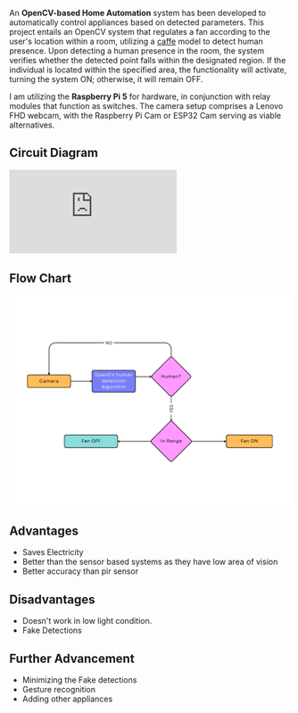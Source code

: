 An **OpenCV-based Home Automation** system has been developed to automatically control appliances based on detected parameters. This project entails an OpenCV system that regulates a fan according to the user's location within a room, utilizing a [caffe](https://github.com/BVLC/caffe) model to detect human presence.
Upon detecting a human presence in the room, the system verifies whether the detected point falls within the designated region. If the individual is located within the specified area, the functionality will activate, turning the system ON; otherwise, it will remain OFF.

I am utilizing the **Raspberry Pi 5** for hardware, in conjunction with relay modules that function as switches. The camera setup comprises a Lenovo FHD webcam, with the Raspberry Pi Cam or ESP32 Cam serving as viable alternatives.

## Circuit Diagram
![ckt diagram](https://github.com/aman-kumar3032002/HomeAuto/blob/main/HomeAuto_ckt_diag.pdf)

## Flow Chart 
![Flow chart](https://github.com/aman-kumar3032002/HomeAuto/blob/main/flow_chart.png)

## Advantages
- Saves Electricity
- Better than the sensor based systems as they have low area of vision
- Better accuracy than pir sensor

## Disadvantages
- Doesn't work in low light condition.
- Fake Detections

## Further Advancement
- Minimizing the Fake detections
- Gesture recognition
- Adding other appliances
